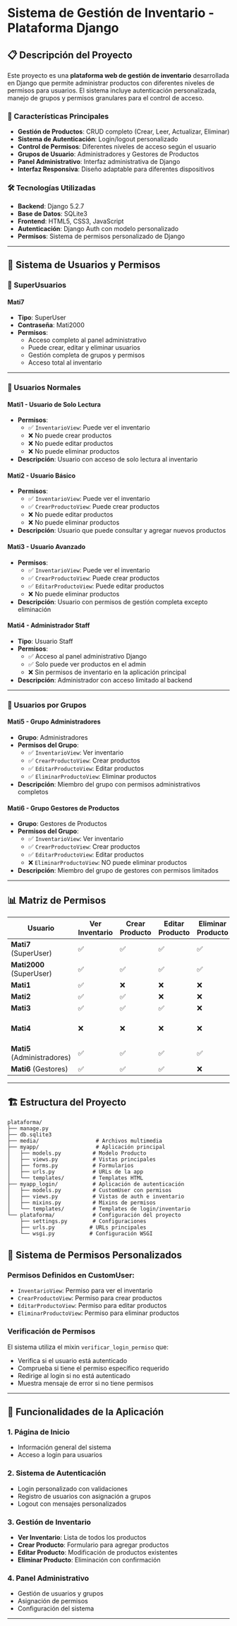 # Sistema de Gestión de Inventario - Plataforma Django

## 📋 Descripción del Proyecto

Este proyecto es una **plataforma web de gestión de inventario** desarrollada en Django que permite administrar productos con diferentes niveles de permisos para usuarios. El sistema incluye autenticación personalizada, manejo de grupos y permisos granulares para el control de acceso.

### 🎯 Características Principales

- **Gestión de Productos**: CRUD completo (Crear, Leer, Actualizar, Eliminar)
- **Sistema de Autenticación**: Login/logout personalizado
- **Control de Permisos**: Diferentes niveles de acceso según el usuario
- **Grupos de Usuario**: Administradores y Gestores de Productos
- **Panel Administrativo**: Interfaz administrativa de Django
- **Interfaz Responsiva**: Diseño adaptable para diferentes dispositivos

### 🛠️ Tecnologías Utilizadas

- **Backend**: Django 5.2.7
- **Base de Datos**: SQLite3
- **Frontend**: HTML5, CSS3, JavaScript
- **Autenticación**: Django Auth con modelo personalizado
- **Permisos**: Sistema de permisos personalizado de Django

---

## 👥 Sistema de Usuarios y Permisos

### 🔑 SuperUsuarios

#### **Mati7**
- **Tipo**: SuperUser
- **Contraseña**: Mati2000
- **Permisos**: 
  - Acceso completo al panel administrativo
  - Puede crear, editar y eliminar usuarios
  - Gestión completa de grupos y permisos
  - Acceso total al inventario

---

### 👤 Usuarios Normales

#### **Mati1** - Usuario de Solo Lectura
- **Permisos**:
  - ✅ `InventarioView`: Puede ver el inventario
  - ❌ No puede crear productos
  - ❌ No puede editar productos
  - ❌ No puede eliminar productos
- **Descripción**: Usuario con acceso de solo lectura al inventario

#### **Mati2** - Usuario Básico
- **Permisos**:
  - ✅ `InventarioView`: Puede ver el inventario
  - ✅ `CrearProductoView`: Puede crear productos
  - ❌ No puede editar productos
  - ❌ No puede eliminar productos
- **Descripción**: Usuario que puede consultar y agregar nuevos productos

#### **Mati3** - Usuario Avanzado
- **Permisos**:
  - ✅ `InventarioView`: Puede ver el inventario
  - ✅ `CrearProductoView`: Puede crear productos
  - ✅ `EditarProductoView`: Puede editar productos
  - ❌ No puede eliminar productos
- **Descripción**: Usuario con permisos de gestión completa excepto eliminación

#### **Mati4** - Administrador Staff
- **Tipo**: Usuario Staff
- **Permisos**:
  - ✅ Acceso al panel administrativo Django
  - ✅ Solo puede ver productos en el admin
  - ❌ Sin permisos de inventario en la aplicación principal
- **Descripción**: Administrador con acceso limitado al backend

---

### 🏢 Usuarios por Grupos

#### **Mati5** - Grupo Administradores
- **Grupo**: Administradores
- **Permisos del Grupo**:
  - ✅ `InventarioView`: Ver inventario
  - ✅ `CrearProductoView`: Crear productos
  - ✅ `EditarProductoView`: Editar productos
  - ✅ `EliminarProductoView`: Eliminar productos
- **Descripción**: Miembro del grupo con permisos administrativos completos

#### **Mati6** - Grupo Gestores de Productos
- **Grupo**: Gestores de Productos
- **Permisos del Grupo**:
  - ✅ `InventarioView`: Ver inventario
  - ✅ `CrearProductoView`: Crear productos
  - ✅ `EditarProductoView`: Editar productos
  - ❌ `EliminarProductoView`: NO puede eliminar productos
- **Descripción**: Miembro del grupo de gestores con permisos limitados

---

## 📊 Matriz de Permisos

| Usuario | Ver Inventario | Crear Producto | Editar Producto | Eliminar Producto | Admin Panel |
|---------|---------------|----------------|-----------------|------------------|-------------|
| **Mati7** (SuperUser) | ✅ | ✅ | ✅ | ✅ | ✅ |
| **Mati2000** (SuperUser) | ✅ | ✅ | ✅ | ✅ | ✅ |
| **Mati1** | ✅ | ❌ | ❌ | ❌ | ❌ |
| **Mati2** | ✅ | ✅ | ❌ | ❌ | ❌ |
| **Mati3** | ✅ | ✅ | ✅ | ❌ | ❌ |
| **Mati4** | ❌ | ❌ | ❌ | ❌ | ✅ (Solo ver) |
| **Mati5** (Administradores) | ✅ | ✅ | ✅ | ✅ | ❌ |
| **Mati6** (Gestores) | ✅ | ✅ | ✅ | ❌ | ❌ |

---

## 🏗️ Estructura del Proyecto

```
plataforma/
├── manage.py
├── db.sqlite3
├── media/                  # Archivos multimedia
├── myapp/                  # Aplicación principal
│   ├── models.py          # Modelo Producto
│   ├── views.py           # Vistas principales
│   ├── forms.py           # Formularios
│   ├── urls.py            # URLs de la app
│   └── templates/         # Templates HTML
├── myapp_login/           # Aplicación de autenticación
│   ├── models.py          # CustomUser con permisos
│   ├── views.py           # Vistas de auth e inventario
│   ├── mixins.py          # Mixins de permisos
│   └── templates/         # Templates de login/inventario
└── plataforma/            # Configuración del proyecto
    ├── settings.py        # Configuraciones
    ├── urls.py           # URLs principales
    └── wsgi.py           # Configuración WSGI
```

## 🔐 Sistema de Permisos Personalizados

### Permisos Definidos en CustomUser:
- `InventarioView`: Permiso para ver el inventario
- `CrearProductoView`: Permiso para crear productos
- `EditarProductoView`: Permiso para editar productos
- `EliminarProductoView`: Permiso para eliminar productos

### Verificación de Permisos
El sistema utiliza el mixin `verificar_login_permiso` que:
- Verifica si el usuario está autenticado
- Comprueba si tiene el permiso específico requerido
- Redirige al login si no está autenticado
- Muestra mensaje de error si no tiene permisos

---

## 📱 Funcionalidades de la Aplicación

### 1. **Página de Inicio**
- Información general del sistema
- Acceso a login para usuarios

### 2. **Sistema de Autenticación**
- Login personalizado con validaciones
- Registro de usuarios con asignación a grupos
- Logout con mensajes personalizados

### 3. **Gestión de Inventario**
- **Ver Inventario**: Lista de todos los productos
- **Crear Producto**: Formulario para agregar productos
- **Editar Producto**: Modificación de productos existentes
- **Eliminar Producto**: Eliminación con confirmación

### 4. **Panel Administrativo**
- Gestión de usuarios y grupos
- Asignación de permisos
- Configuración del sistema

---
